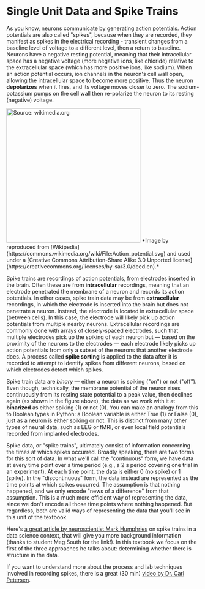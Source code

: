 # Single Unit Data and Spike Trains

As you know, neurons communicate by generating [action potentials](https://en.wikipedia.org/wiki/Action_potential). Action potentials are also called "spikes", because when they are recorded, they manifest as spikes in the electrical recording - transient changes from a baseline level of voltage to a different level, then a return to baseline. Neurons have a negative resting potential, meaning that their intracellular space has a negative voltage (more negative ions, like chloride) relative to the extracellular space (which has more positive ions, like sodium). When an action potential occurs, ion channels in the neuron's cell wall open, allowing the intracellular space to become more positive. Thus the neuron **depolarizes** when it fires, and its voltage moves closer to zero. The sodium-potassium pumps on the cell wall then re-polarize the neuron to its resting (negative) voltage. 

<img src="https://upload.wikimedia.org/wikipedia/commons/thumb/4/4a/Action_potential.svg/1920px-Action_potential.svg.png" alt="Source: wikimedia.org" width=350px>
*Image by reproduced from [Wikipedia](https://commons.wikimedia.org/wiki/File:Action_potential.svg) and used under a [Creative Commons Attribution-Share Alike 3.0 Unported license](https://creativecommons.org/licenses/by-sa/3.0/deed.en).*


Spike trains are recordings of action potentials, from electrodes inserted in the brain. Often these are from **intracellular** recordings, meaning that an electrode penetrated the membrane of a neuron and records its action potentials. In other cases, spike train data may be from **extracellular** recordings, in which the electrode is inserted into the brain but does not penetrate a neuron. Instead, the electrode is located in extracellular space (between cells). In this case, the electrode will likely pick up action potentials from multiple nearby neurons. Extracellular recordings are commonly done with arrays of closely-spaced electrodes, such that multiple electrodes pick up the spiking of each neuron but — based on the proximity of the neurons to the electrodes — each electrode likely picks up action potentials from only a subset of the neurons that another electrode does. A process called **spike sorting** is applied to the data after it is recorded to attempt to identify spikes from different neurons, based on which electrodes detect which spikes. 

Spike train data are *binary* — either a neuron is spiking ("on") or not ("off"). Even though, technically, the membrane potential of the neuron rises continuously from its resting state potential to a peak value, then declines again (as shown in the figure above), the data as we work with it at **binarized** as either spiking (1) or not (0). You can make an analogy from this to Boolean types in Python: a Boolean variable is either True (1) or False (0), just as a neuron is either spiking or not. This is distinct from many other types of neural data, such as EEG or fMRI, or even local field potentials recorded from implanted electrodes.

Spike data, or "spike trains", ultimately consist of information concerning the times at which spikes occurred. Broadly speaking, there are two forms for this sort of data. In what we'll call the "continuous" form, we have data at every time point over a time period (e.g., a 2 s period covering one trial in an experiment). At each time point, the data is either 0 (no spike) or 1 (spike). In the "discontinuous" form, the data instead are represented as the time points at which spikes occurred. The assumption is that nothing happened, and we only encode "news of a difference" from that assumption. This is a much more efficient way of representing the data, since we don't encode all those time points where nothing happened. But regardless, both are valid ways of representing the data that you'll see in this unit of the textbook. 

Here's [a great article by neuroscientist Mark Humphries](https://medium.com/the-spike/a-neural-data-science-how-and-why-d7e3969086f2) on spike trains in a data science context, that will give you more background information (thanks to student Meg South for the link!). In this textbook we focus on the first of the three approaches he talks about: determining whether there is structure in the data.  

If you want to understand more about the process and lab techniques involved in recording spikes, there is a great (30 min) [video by Dr. Carl Petersen](https://youtu.be/tInqGXWTD8I).  
